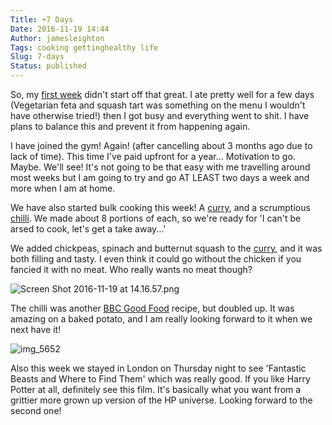 ```yaml
---
Title: +7 Days
Date: 2016-11-19 14:44
Author: jamesleighton
Tags: cooking gettinghealthy life
Slug: 7-days
Status: published
---
```


So, my [first week](http://jamesleighton.com/2016/11/13/90-days/) didn't start off that great. I ate pretty well for a few days (Vegetarian feta and squash tart was something on the menu I wouldn't have otherwise tried!) then I got busy and everything went to shit. I have plans to balance this and prevent it from happening again.

I have joined the gym! Again! (after cancelling about 3 months ago due to lack of time). This time I've paid upfront for a year... Motivation to go. Maybe. We'll see! It's not going to be that easy with me travelling around most weeks but I am going to try and go AT LEAST two days a week and more when I am at home.

We have also started bulk cooking this week! A [curry](http://www.bbcgoodfood.com/recipes/12798/chicken-tikka-masala), and a scrumptious [chilli](http://www.bbcgoodfood.com/recipes/3228/chilli-con-carne). We made about 8 portions of each, so we're ready for 'I can't be arsed to cook, let's get a take away...'

We added chickpeas, spinach and butternut squash to the [curry](http://www.bbcgoodfood.com/recipes/12798/chicken-tikka-masala), and it was both filling and tasty. I even think it could go without the chicken if you fancied it with no meat. Who really wants no meat though?

![Screen Shot 2016-11-19 at 14.16.57.png](/images/screen-shot-2016-11-19-at-14-16-57.png)

The chilli was another [BBC Good Food](http://www.bbcgoodfood.com/recipes/3228/chilli-con-carne) recipe, but doubled up. It was amazing on a baked potato, and I am really looking forward to it when we next have it!

![img\_5652](/images/img_5652.jpg)

Also this week we stayed in London on Thursday night to see 'Fantastic Beasts and Where to Find Them' which was really good. If you like Harry Potter at all, definitely see this film. It's basically what you want from a grittier more grown up version of the HP universe. Looking forward to the second one!
